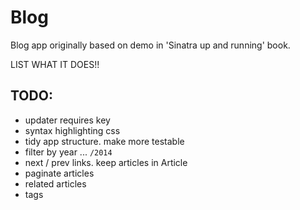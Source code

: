 # Blog

Blog app originally based on demo in 'Sinatra up and running' book.

LIST WHAT IT DOES!!

## TODO:
* updater requires key
* syntax highlighting css
* tidy app structure. make more testable
* filter by year ... `/2014`
* next / prev links. keep articles in Article
* paginate articles
* related articles
* tags

